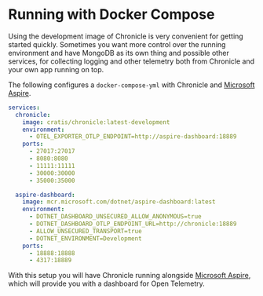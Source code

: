 # Running with Docker Compose

Using the development image of Chronicle is very convenient for getting started quickly.
Sometimes you want more control over the running environment and have MongoDB as its own
thing and possible other services, for collecting logging and other telemetry
both from Chronicle and your own app running on top.

The following configures a `docker-compose-yml` with Chronicle and [Microsoft Aspire](https://learn.microsoft.com/en-us/dotnet/aspire/get-started/aspire-overview).

```yml
services:
  chronicle:
    image: cratis/chronicle:latest-development
    environment:
      - OTEL_EXPORTER_OTLP_ENDPOINT=http://aspire-dashboard:18889
    ports:
      - 27017:27017
      - 8080:8080
      - 11111:11111
      - 30000:30000
      - 35000:35000

  aspire-dashboard:
    image: mcr.microsoft.com/dotnet/aspire-dashboard:latest
    environment:
      - DOTNET_DASHBOARD_UNSECURED_ALLOW_ANONYMOUS=true
      - DOTNET_DASHBOARD_OTLP_ENDPOINT_URL=http://chronicle:18889
      - ALLOW_UNSECURED_TRANSPORT=true
      - DOTNET_ENVIRONMENT=Development
    ports:
      - 18888:18888
      - 4317:18889
```

With this setup you will have Chronicle running alongside [Microsoft Aspire](https://learn.microsoft.com/en-us/dotnet/aspire/get-started/aspire-overview),
which will provide you with a dashboard for Open Telemetry.
